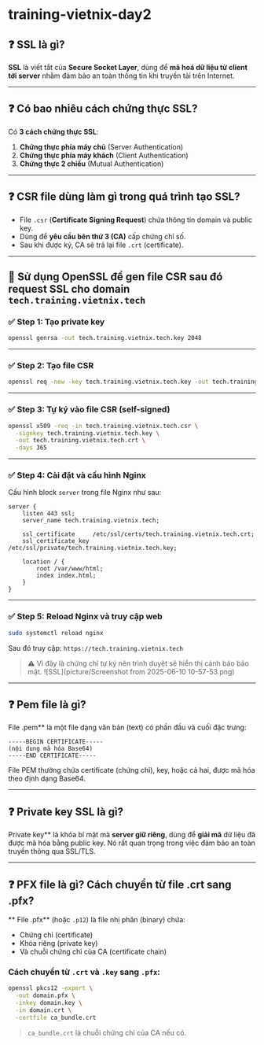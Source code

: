 # training-vietnix-day2

## ❓ SSL là gì?

**SSL** là viết tắt của **Secure Socket Layer**, dùng để **mã hoá dữ liệu từ client tới server** nhằm đảm bảo an toàn thông tin khi truyền tải trên Internet.

---

## ❓ Có bao nhiêu cách chứng thực SSL?

Có **3 cách chứng thực SSL**:

1. **Chứng thực phía máy chủ** (Server Authentication)
2. **Chứng thực phía máy khách** (Client Authentication)
3. **Chứng thực 2 chiều** (Mutual Authentication)

---

## ❓ CSR file dùng làm gì trong quá trình tạo SSL?

* File `.csr` (**Certificate Signing Request**) chứa thông tin domain và public key.
* Dùng để **yêu cầu bên thứ 3 (CA)** cấp chứng chỉ số.
* Sau khi được ký, CA sẽ trả lại file `.crt` (certificate).

---

## 🔧 Sử dụng OpenSSL để gen file CSR sau đó request SSL cho domain `tech.training.vietnix.tech`

### ✅ Step 1: Tạo private key

```bash
openssl genrsa -out tech.training.vietnix.tech.key 2048
```

---

### ✅ Step 2: Tạo file CSR

```bash
openssl req -new -key tech.training.vietnix.tech.key -out tech.training.vietnix.tech.csr
```

---

### ✅ Step 3: Tự ký vào file CSR (self-signed)

```bash
openssl x509 -req -in tech.training.vietnix.tech.csr \
  -signkey tech.training.vietnix.tech.key \
  -out tech.training.vietnix.tech.crt \
  -days 365
```

---

### ✅ Step 4: Cài đặt và cấu hình Nginx

Cấu hình block `server` trong file Nginx như sau:

```nginx
server {
    listen 443 ssl;
    server_name tech.training.vietnix.tech;

    ssl_certificate     /etc/ssl/certs/tech.training.vietnix.tech.crt;
    ssl_certificate_key /etc/ssl/private/tech.training.vietnix.tech.key;

    location / {
        root /var/www/html;
        index index.html;
    }
}
```

---

### ✅ Step 5: Reload Nginx và truy cập web

```bash
sudo systemctl reload nginx
```

Sau đó truy cập: `https://tech.training.vietnix.tech`

> ⚠️ Vì đây là chứng chỉ tự ký nên trình duyệt sẽ hiển thị cảnh báo bảo mật.
![SSL](picture/Screenshot from 2025-06-10 10-57-53.png)
---

## ❓ Pem file là gì?

File .pem** là một file dạng văn bản (text) có phần đầu và cuối đặc trưng:

```
-----BEGIN CERTIFICATE-----
(nội dung mã hóa Base64)
-----END CERTIFICATE-----
```

File PEM thường chứa certificate (chứng chỉ), key, hoặc cả hai, được mã hóa theo định dạng Base64.

---

## ❓ Private key SSL là gì?

 Private key** là khóa bí mật mà **server giữ riêng**, dùng để **giải mã** dữ liệu đã được mã hóa bằng public key. Nó rất quan trọng trong việc đảm bảo an toàn truyền thông qua SSL/TLS.

---

## ❓ PFX file là gì? Cách chuyển từ file .crt sang .pfx?

** File .pfx** (hoặc `.p12`) là file nhị phân (binary) chứa:

* Chứng chỉ (certificate)
* Khóa riêng (private key)
* Và chuỗi chứng chỉ của CA (certificate chain)

###  Cách chuyển từ `.crt` và `.key` sang `.pfx`:

```bash
openssl pkcs12 -export \
  -out domain.pfx \
  -inkey domain.key \
  -in domain.crt \
  -certfile ca_bundle.crt
```

> `ca_bundle.crt` là chuỗi chứng chỉ của CA nếu có.
